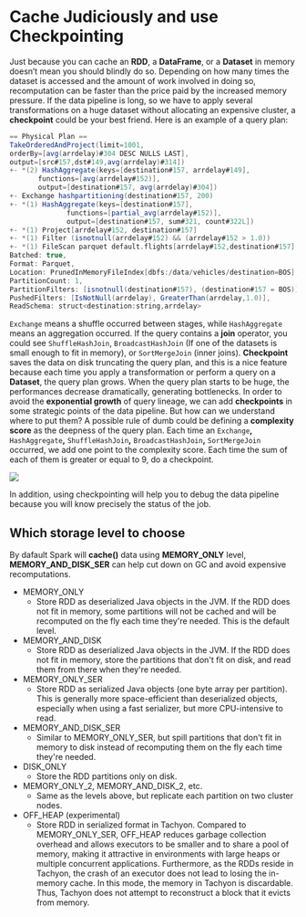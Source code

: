 # Cache Judiciously and use Checkpointing

Just because you can cache an **RDD**, a **DataFrame**, or a **Dataset** in memory doesn’t mean you should blindly do so. Depending on how many times the dataset is accessed and the amount of work involved in doing so, recomputation can be faster than the price paid by the increased memory pressure. If the data pipeline is long, so we have to apply several transformations on a huge dataset without allocating an expensive cluster, a **checkpoint** could be your best friend. Here is an example of a query plan:

```scala
== Physical Plan ==
TakeOrderedAndProject(limit=1001, 
orderBy=[avg(arrdelay)#304 DESC NULLS LAST], 
output=[src#157,dst#149,avg(arrdelay)#314])
+- *(2) HashAggregate(keys=[destination#157, arrdelay#149],
       functions=[avg(arrdelay#152)],
       output=[destination#157, avg(arrdelay)#304])
+- Exchange hashpartitioning(destination#157, 200)
+- *(1) HashAggregate(keys=[destination#157],
              functions=[partial_avg(arrdelay#152)],  
              output=[destination#157, sum#321, count#322L])
+- *(1) Project[arrdelay#152, destination#157]
+- *(1) Filter (isnotnull(arrdelay#152) && (arrdelay#152 > 1.0))
+- *(1) FileScan parquet default.flights[arrdelay#152,destination#157] 
Batched: true, 
Format: Parquet, 
Location: PrunedInMemoryFileIndex[dbfs:/data/vehicles/destination=BOS], 
PartitionCount: 1, 
PartitionFilters: [isnotnull(destination#157), (destination#157 = BOS)], 
PushedFilters: [IsNotNull(arrdelay), GreaterThan(arrdelay,1.0)],
ReadSchema: struct<destination:string,arrdelay>
```

`Exchange` means a shuffle occurred between stages, while `HashAggregate` means an aggregation occurred. If the query contains a **join** operator, you could see `ShuffleHashJoin`, `BroadcastHashJoin` \(If one of the datasets is small enough to fit in memory\), or `SortMergeJoin` \(inner joins\). **Checkpoint** saves the data on disk truncating the query plan, and this is a nice feature because each time you apply a transformation or perform a query on a **Dataset**, the query plan grows. When the query plan starts to be huge, the performances decrease dramatically, generating bottlenecks. In order to avoid the **exponential growth** of query lineage, we can add **checkpoints** in some strategic points of the data pipeline. But how can we understand where to put them? A possible rule of dumb could be defining a **complexity score** as the deepness of the query plan. Each time an `Exchange`**,** `HashAggregate`**,** `ShuffleHashJoin`**,** `BroadcastHashJoin`**,** `SortMergeJoin` occurred, we add one point to the complexity score. Each time the sum of each of them is greater or equal to 9, do a checkpoint.

![](https://cdn-images-1.medium.com/max/1600/1*Ft5gWp7WLNYFlsjmw_Fqig.png)

In addition, using checkpointing will help you to debug the data pipeline because you will know precisely the status of the job.

## Which storage level to choose

By dafault Spark will **cache\(\)** data using **MEMORY\_ONLY** level,  
**MEMORY\_AND\_DISK\_SER** can help cut down on GC and avoid expensive recomputations.

* MEMORY\_ONLY
  * Store RDD as deserialized Java objects in the JVM. If the RDD does not fit in memory, some partitions will not be cached and will be recomputed on the fly each time they're needed. This is the default level.
* MEMORY\_AND\_DISK
  * Store RDD as deserialized Java objects in the JVM. If the RDD does not fit in memory, store the partitions that don't fit on disk, and read them from there when they're needed.
* MEMORY\_ONLY\_SER
  * Store RDD as serialized Java objects \(one byte array per partition\). This is generally more space-efficient than deserialized objects, especially when using a fast serializer, but more CPU-intensive to read.
* MEMORY\_AND\_DISK\_SER
  * Similar to MEMORY\_ONLY\_SER, but spill partitions that don't fit in memory to disk instead of recomputing them on the fly each time they're needed.
* DISK\_ONLY
  * Store the RDD partitions only on disk.
* MEMORY\_ONLY\_2, MEMORY\_AND\_DISK\_2, etc.
  * Same as the levels above, but replicate each partition on two cluster nodes.
* OFF\_HEAP \(experimental\)
  * Store RDD in serialized format in Tachyon. Compared to MEMORY\_ONLY\_SER, OFF\_HEAP reduces garbage collection overhead and allows executors to be smaller and to share a pool of memory, making it attractive in environments with large heaps or multiple concurrent applications. Furthermore, as the RDDs reside in Tachyon, the crash of an executor does not lead to losing the in-memory cache. In this mode, the memory in Tachyon is discardable. Thus, Tachyon does not attempt to reconstruct a block that it evicts from memory.

